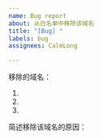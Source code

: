 ```yaml
---
name: Bug report
about: 从白名单中移除该域名
title: "[Bug] "
labels: bug
assignees: CalmLong

---
```


移除的域名：

1. 
2. 
3. 

简述移除该域名的原因：
